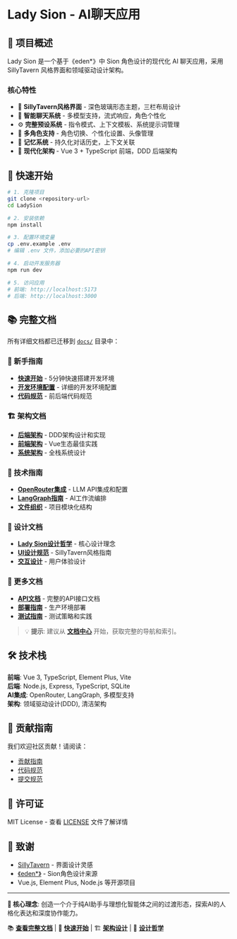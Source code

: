 # Lady Sion - AI聊天应用

## 🎯 项目概述

Lady Sion 是一个基于《eden*》中 Sion 角色设计的现代化 AI 聊天应用，采用 SillyTavern 风格界面和领域驱动设计架构。

### 核心特性
- 🎨 **SillyTavern风格界面** - 深色玻璃形态主题，三栏布局设计
- 💬 **智能聊天系统** - 多模型支持，流式响应，角色个性化
- ⚙️ **完整预设系统** - 指令模式、上下文模板、系统提示词管理
- 👥 **多角色支持** - 角色切换、个性化设置、头像管理
- 🧠 **记忆系统** - 持久化对话历史，上下文关联
- 🔧 **现代化架构** - Vue 3 + TypeScript 前端，DDD 后端架构

## 🚀 快速开始

```bash
# 1. 克隆项目
git clone <repository-url>
cd LadySion

# 2. 安装依赖
npm install

# 3. 配置环境变量
cp .env.example .env
# 编辑 .env 文件，添加必要的API密钥

# 4. 启动开发服务器
npm run dev

# 5. 访问应用
# 前端: http://localhost:5173
# 后端: http://localhost:3000
```

## 📚 完整文档

所有详细文档都已迁移到 [`docs/`](./docs/) 目录中：

### 🚀 新手指南
- **[快速开始](./docs/guides/quick-start.md)** - 5分钟快速搭建开发环境
- **[开发环境配置](./docs/guides/development-setup.md)** - 详细的开发环境配置
- **[代码规范](./docs/guides/coding-standards.md)** - 前后端代码规范

### 🏗️ 架构文档
- **[后端架构](./docs/architecture/backend.md)** - DDD架构设计和实现
- **[前端架构](./docs/architecture/frontend.md)** - Vue生态最佳实践
- **[系统架构](./docs/architecture/system.md)** - 全栈系统设计

### 🔧 技术指南
- **[OpenRouter集成](./docs/technical/openrouter-guide.md)** - LLM API集成和配置
- **[LangGraph指南](./docs/technical/langgraph-guide.md)** - AI工作流编排
- **[文件组织](./docs/technical/index-files-guide.md)** - 项目模块化结构

### 🎨 设计文档
- **[Lady Sion设计哲学](./docs/design/lady-sion-philosophy.md)** - 核心设计理念
- **[UI设计规范](./docs/design/ui-design.md)** - SillyTavern风格指南
- **[交互设计](./docs/design/interaction-patterns.md)** - 用户体验设计

### 📖 更多文档
- **[API文档](./docs/api/)** - 完整的API接口文档
- **[部署指南](./docs/deployment/)** - 生产环境部署
- **[测试指南](./docs/testing/)** - 测试策略和实践

> 💡 **提示**: 建议从 **[文档中心](./docs/README.md)** 开始，获取完整的导航和索引。

## 🛠️ 技术栈

**前端**: Vue 3, TypeScript, Element Plus, Vite  
**后端**: Node.js, Express, TypeScript, SQLite  
**AI集成**: OpenRouter, LangGraph, 多模型支持  
**架构**: 领域驱动设计(DDD), 清洁架构  

## 🤝 贡献指南

我们欢迎社区贡献！请阅读：
- [贡献指南](./docs/guides/contributing.md)
- [代码规范](./docs/guides/coding-standards.md)
- [提交规范](./docs/guides/commit-conventions.md)

## 📄 许可证

MIT License - 查看 [LICENSE](./LICENSE) 文件了解详情

## 🙏 致谢

- [SillyTavern](https://github.com/SillyTavern/SillyTavern) - 界面设计灵感
- [《eden*》](https://zh.wikipedia.org/wiki/Eden*) - Sion角色设计来源
- Vue.js, Element Plus, Node.js 等开源项目

---

**🎯 核心理念**: 创造一个介于纯AI助手与理想化智能体之间的过渡形态，探索AI的人格化表达和深度协作能力。

📚 **[查看完整文档](./docs/README.md)** | 🚀 **[快速开始](./docs/guides/quick-start.md)** | 🏗️ **[架构设计](./docs/architecture/)** | 🎨 **[设计哲学](./docs/design/lady-sion-philosophy.md)** 